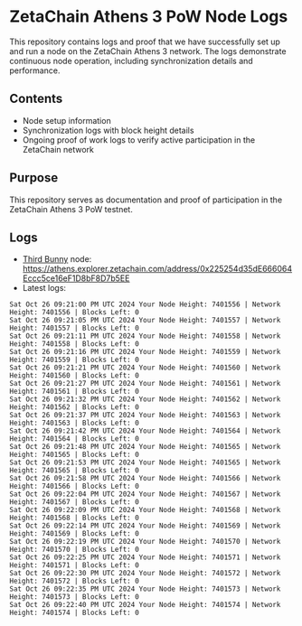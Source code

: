 # ZetaChain Athens 3 PoW Node Logs
This repository contains logs and proof that we have successfully set up and run a node on the ZetaChain Athens 3 network. The logs demonstrate continuous node operation, including synchronization details and performance.

## Contents
- Node setup information
- Synchronization logs with block height details
- Ongoing proof of work logs to verify active participation in the ZetaChain network

## Purpose
This repository serves as documentation and proof of participation in the ZetaChain Athens 3 PoW testnet.

## Logs

- [Third Bunny](https://thirdbunny.xyz/) node: https://athens.explorer.zetachain.com/address/0x225254d35dE666064Eccc5ce16eF1D8bF8D7b5EE
- Latest logs:
```
Sat Oct 26 09:21:00 PM UTC 2024 Your Node Height: 7401556 | Network Height: 7401556 | Blocks Left: 0
Sat Oct 26 09:21:05 PM UTC 2024 Your Node Height: 7401557 | Network Height: 7401557 | Blocks Left: 0
Sat Oct 26 09:21:11 PM UTC 2024 Your Node Height: 7401558 | Network Height: 7401558 | Blocks Left: 0
Sat Oct 26 09:21:16 PM UTC 2024 Your Node Height: 7401559 | Network Height: 7401559 | Blocks Left: 0
Sat Oct 26 09:21:21 PM UTC 2024 Your Node Height: 7401560 | Network Height: 7401560 | Blocks Left: 0
Sat Oct 26 09:21:27 PM UTC 2024 Your Node Height: 7401561 | Network Height: 7401561 | Blocks Left: 0
Sat Oct 26 09:21:32 PM UTC 2024 Your Node Height: 7401562 | Network Height: 7401562 | Blocks Left: 0
Sat Oct 26 09:21:37 PM UTC 2024 Your Node Height: 7401563 | Network Height: 7401563 | Blocks Left: 0
Sat Oct 26 09:21:42 PM UTC 2024 Your Node Height: 7401564 | Network Height: 7401564 | Blocks Left: 0
Sat Oct 26 09:21:48 PM UTC 2024 Your Node Height: 7401565 | Network Height: 7401565 | Blocks Left: 0
Sat Oct 26 09:21:53 PM UTC 2024 Your Node Height: 7401565 | Network Height: 7401565 | Blocks Left: 0
Sat Oct 26 09:21:58 PM UTC 2024 Your Node Height: 7401566 | Network Height: 7401566 | Blocks Left: 0
Sat Oct 26 09:22:04 PM UTC 2024 Your Node Height: 7401567 | Network Height: 7401567 | Blocks Left: 0
Sat Oct 26 09:22:09 PM UTC 2024 Your Node Height: 7401568 | Network Height: 7401568 | Blocks Left: 0
Sat Oct 26 09:22:14 PM UTC 2024 Your Node Height: 7401569 | Network Height: 7401569 | Blocks Left: 0
Sat Oct 26 09:22:19 PM UTC 2024 Your Node Height: 7401570 | Network Height: 7401570 | Blocks Left: 0
Sat Oct 26 09:22:25 PM UTC 2024 Your Node Height: 7401571 | Network Height: 7401571 | Blocks Left: 0
Sat Oct 26 09:22:30 PM UTC 2024 Your Node Height: 7401572 | Network Height: 7401572 | Blocks Left: 0
Sat Oct 26 09:22:35 PM UTC 2024 Your Node Height: 7401573 | Network Height: 7401573 | Blocks Left: 0
Sat Oct 26 09:22:40 PM UTC 2024 Your Node Height: 7401574 | Network Height: 7401574 | Blocks Left: 0
```
